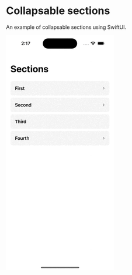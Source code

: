 # Collapsable sections

An example of collapsable sections using SwiftUI. 

![Screenshot](simulator.gif)
